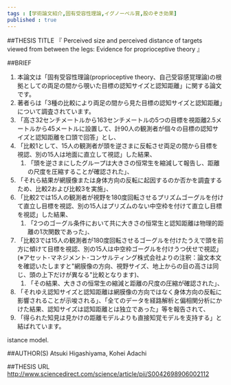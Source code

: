 ```yaml
--- 
tags : [学術論文紹介,固有受容性理論,イグノーベル賞,股のぞき効果] 
published : true
---
```


##THESIS TITLE
『
Perceived size and perceived distance of targets viewed from between the legs: Evidence for proprioceptive theory
』
  
##BRIEF
1. 本論文は「固有受容性理論(proprioceptive theory、自己受容感覚理論)の根拠としての両足の間から覗いた目標の認知サイズと認知距離」に関する論文です。
1. 著者らは「3種の比較により両足の間から見た目標の認知サイズと認知距離」について調査されています。
1. 「高さ32センチメートルから163センチメートルの5つの目標を視距離2.5メートルから45メートルに設置して、計90人の観測者が個々の目標の認知サイズと認知距離を口頭で回答」とし、
1. 「比較1として、15人の観測者が頭を逆さまに反転させ両足の間から目標を視認、別の15人は地面に直立して視認」した結果、
	1. 「頭を逆さまにしたグループは大きさの恒常生を縮減して報告し、距離の尺度を圧縮することが確認された」、
1. 「それら結果が網膜像または身体方向の反転に起因するのか否かを調査するため、比較2および比較3を実施」、
1. 「比較2では15人の観測者が視野を180度回転させるプリズムゴーグルを付けて直立し目標を視認、別の15人はプリズムのない中空枠を付けて直立し目標を視認」した結果、 
	1. 「2つのゴーグル条件において共に大きさの恒常生と認知距離は物理的距離の1次関数であった」、
1. 「比較3では15人の観測者が180度回転させるゴーグルを付けたうえで頭を前方に傾けて目標を視認、別の15人は中空枠ゴーグルを付けうつ伏せで視認」(※アセット･マネジメント･コンサルティング株式会社よりの注釈：論文本文を確認いたしますと"網膜像の方向、視野サイズ、地上からの目の高さは同じ、頭の上下だけが異なる"比較となります)、
	1. 「その結果、大きさの恒常生の縮減と距離の尺度の圧縮が確認された」、
1. 「それゆえ認知サイズと認知距離は網膜像の方向ではなく身体方向の反転に影響されることが示唆される」、「全てのデータを経路解析と偏相関分析にかけた結果、認知サイズは認知距離とは独立であった」等を報告されて、
1. 「得られた知見は見かけの距離モデルよりも直接知覚モデルを支持する」と結ばれています。



istance model.


##AUTHOR(S)
Atsuki Higashiyama, Kohei Adachi

##THESIS URL
[
http://www.sciencedirect.com/science/article/pii/S0042698906002112
](
http://www.sciencedirect.com/science/article/pii/S0042698906002112
)